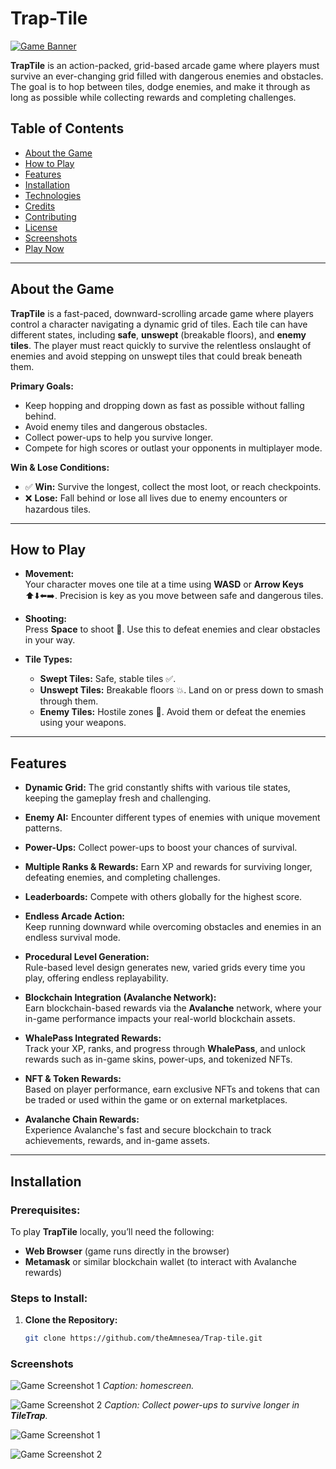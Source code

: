 # **Trap-Tile**

[![Game Banner](https://via.placeholder.com/800x300)](https://github.com/theAmnesea/Trap-tile)

**TrapTile** is an action-packed, grid-based arcade game where players must survive an ever-changing grid filled with dangerous enemies and obstacles. The goal is to hop between tiles, dodge enemies, and make it through as long as possible while collecting rewards and completing challenges. 

## **Table of Contents**

- [About the Game](#about-the-game)
- [How to Play](#how-to-play)
- [Features](#features)
- [Installation](#installation)
- [Technologies](#technologies)
- [Credits](#credits)
- [Contributing](#contributing)
- [License](#license)
- [Screenshots](#screenshots)
- [Play Now](#play-now)

---

## **About the Game**

**TrapTile** is a fast-paced, downward-scrolling arcade game where players control a character navigating a dynamic grid of tiles. Each tile can have different states, including **safe**, **unswept** (breakable floors), and **enemy tiles**. The player must react quickly to survive the relentless onslaught of enemies and avoid stepping on unswept tiles that could break beneath them.

**Primary Goals:**
- Keep hopping and dropping down as fast as possible without falling behind.
- Avoid enemy tiles and dangerous obstacles.
- Collect power-ups to help you survive longer.
- Compete for high scores or outlast your opponents in multiplayer mode.

**Win & Lose Conditions:**
- ✅ **Win:** Survive the longest, collect the most loot, or reach checkpoints.
- ❌ **Lose:** Fall behind or lose all lives due to enemy encounters or hazardous tiles.

---

## **How to Play**

- **Movement:**  
  Your character moves one tile at a time using **WASD** or **Arrow Keys** ⬆️⬇️⬅️➡️. Precision is key as you move between safe and dangerous tiles.

- **Shooting:**  
  Press **Space** to shoot 🔫. Use this to defeat enemies and clear obstacles in your way.

- **Tile Types:**  
  - **Swept Tiles:** Safe, stable tiles ✅.
  - **Unswept Tiles:** Breakable floors 💥. Land on or press down to smash through them.
  - **Enemy Tiles:** Hostile zones 👾. Avoid them or defeat the enemies using your weapons.


---

## **Features**

- **Dynamic Grid:** The grid constantly shifts with various tile states, keeping the gameplay fresh and challenging.
- **Enemy AI:** Encounter different types of enemies with unique movement patterns.
- **Power-Ups:** Collect power-ups to boost your chances of survival.
- **Multiple Ranks & Rewards:** Earn XP and rewards for surviving longer, defeating enemies, and completing challenges.
- **Leaderboards:** Compete with others globally for the highest score.
- **Endless Arcade Action:**  
  Keep running downward while overcoming obstacles and enemies in an endless survival mode.

- **Procedural Level Generation:**  
  Rule-based level design generates new, varied grids every time you play, offering endless replayability.

- **Blockchain Integration (Avalanche Network):**  
  Earn blockchain-based rewards via the **Avalanche** network, where your in-game performance impacts your real-world blockchain assets.

- **WhalePass Integrated Rewards:**  
  Track your XP, ranks, and progress through **WhalePass**, and unlock rewards such as in-game skins, power-ups, and tokenized NFTs.

- **NFT & Token Rewards:**  
  Based on player performance, earn exclusive NFTs and tokens that can be traded or used within the game or on external marketplaces.

- **Avalanche Chain Rewards:**  
  Experience Avalanche's fast and secure blockchain to track achievements, rewards, and in-game assets.

---

## **Installation**

### **Prerequisites:**

To play **TrapTile** locally, you’ll need the following:

- **Web Browser** (game runs directly in the browser)
- **Metamask** or similar blockchain wallet (to interact with Avalanche rewards)


### **Steps to Install:**

1. **Clone the Repository:**
   ```bash
   git clone https://github.com/theAmnesea/Trap-tile.git

### **Screenshots**

![Game Screenshot 1](images/1.png)
*Caption: homescreen.*

![Game Screenshot 2](images/2.png)
*Caption: Collect power-ups to survive longer in **TileTrap**.*

![Game Screenshot 1](images/3.png)

![Game Screenshot 2](images/4.png)

